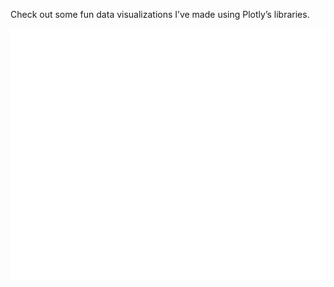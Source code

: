 Check out some fun data visualizations I’ve made using Plotly’s
libraries.

![](dataviz_files/figure-markdown_github/unnamed-chunk-1-1.png)
